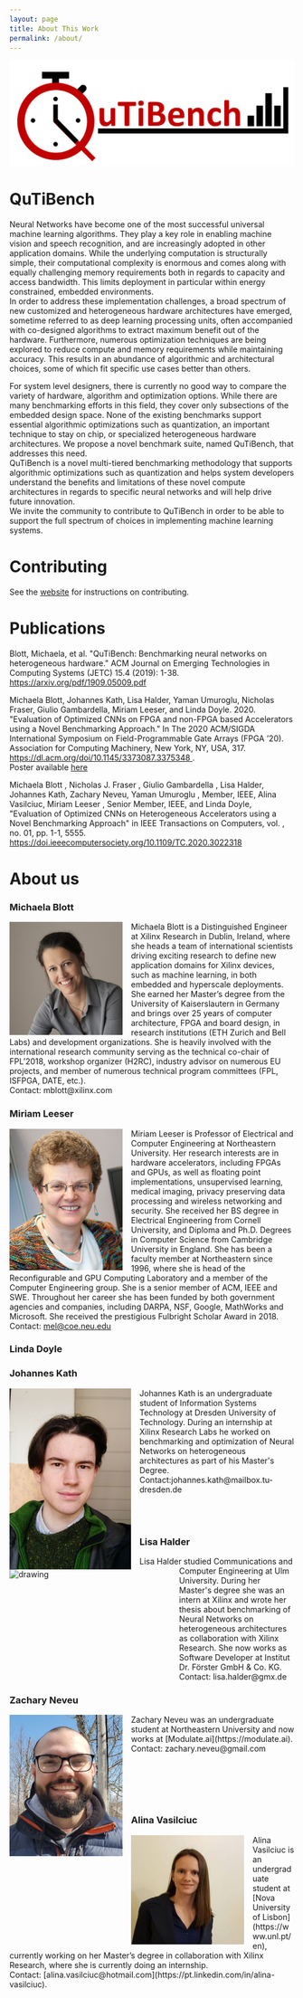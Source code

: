 ```yaml
---
layout: page
title: About This Work
permalink: /about/
---
```


![logo](../images/QuTiBench_Logo.png)

# QuTiBench
Neural Networks have become one of the most successful universal machine learning algorithms. 
They play a key role in enabling machine vision and speech recognition, and are increasingly 
adopted in other application domains. 
While the underlying computation is structurally simple, their computational complexity is enormous 
and comes along with equally challenging memory requirements both in regards to capacity and access bandwidth. 
This limits deployment in particular within energy constrained, embedded environments.  
In order to address these implementation challenges, a broad spectrum of new customized and heterogeneous 
hardware architectures have emerged, sometime referred to as deep learning processing units, 
often accompanied with co-designed algorithms to extract maximum benefit out of the hardware. 
Furthermore, numerous optimization techniques are being explored to reduce 
compute and memory requirements while maintaining accuracy.
This results in an abundance of algorithmic and architectural choices, some of which fit specific use cases 
better than others.  

For system level designers, there is currently no good way to compare the variety of hardware, algorithm and 
optimization options. While there are many benchmarking efforts in this field, they cover only subsections of 
the embedded design space.  None of the existing benchmarks support essential algorithmic optimizations such as 
quantization, an important technique to stay on chip, or specialized heterogeneous hardware architectures. 
We propose a novel benchmark suite, named QuTiBench, that addresses this need.  
QuTiBench is a novel multi-tiered benchmarking methodology that supports algorithmic optimizations such as 
quantization and helps system developers understand the benefits and limitations of these novel compute architectures 
in regards to specific neural networks and will help drive future innovation.  
We invite the community to contribute to QuTiBench in order to be able to support the full spectrum of choices 
in implementing machine learning systems.


# Contributing
See the [website](https://rcl-lab.github.io/QutibenchWeb/contributing/2020/04/09/Contributing_Measurements.html) for instructions on contributing.

# Publications
Blott, Michaela, et al. "QuTiBench: Benchmarking neural networks on heterogeneous hardware." ACM Journal on Emerging Technologies in Computing Systems (JETC) 15.4 (2019): 1-38. [https://arxiv.org/pdf/1909.05009.pdf ](https://arxiv.org/pdf/1909.05009.pdf)

Michaela Blott, Johannes Kath, Lisa Halder, Yaman Umuroglu, Nicholas Fraser, Giulio Gambardella, Miriam Leeser, and Linda Doyle. 2020. "Evaluation of Optimized CNNs on FPGA and non-FPGA based Accelerators using a Novel Benchmarking Approach." In The 2020 ACM/SIGDA International Symposium on Field-Programmable Gate Arrays (FPGA ’20). Association for Computing Machinery, New York, NY, USA, 317. [https://dl.acm.org/doi/10.1145/3373087.3375348 ](https://dl.acm.org/doi/10.1145/3373087.3375348).
<br />
Poster available [here](https://github.com/michaelablott/QuTiBench/blob/master/Publications/FPGA2020_EvalCNNs_Poster.pdf)

Michaela Blott , Nicholas J. Fraser , Giulio Gambardella , Lisa Halder, Johannes Kath, Zachary Neveu, Yaman Umuroglu , Member, IEEE, Alina Vasilciuc, Miriam Leeser , Senior Member, IEEE, and Linda Doyle, "Evaluation of Optimized CNNs on Heterogeneous Accelerators using a Novel Benchmarking Approach" in IEEE Transactions on Computers, vol. , no. 01, pp. 1-1, 5555.
https://doi.ieeecomputersociety.org/10.1109/TC.2020.3022318



# About us

### Michaela Blott
<img align="left" src="../images/michaela_blott.png" alt="drawing" style="width:200px;height:200px;padding-right: 15px;"/>
Michaela Blott is a Distinguished Engineer at Xilinx Research in Dublin, Ireland, where she heads a team of international scientists driving exciting research to define new application domains for Xilinx devices, such as machine learning, in both embedded and hyperscale deployments. She earned her Master’s degree from the University of Kaiserslautern in Germany and brings over 25 years of computer architecture, FPGA and board design, in research institutions (ETH Zurich and Bell Labs) and development organizations. She is heavily involved with the international research community serving as the technical co-chair of FPL’2018, workshop organizer (H2RC), industry advisor on numerous EU projects, and member of numerous technical program committees (FPL, ISFPGA, DATE, etc.).
<br />
Contact: mblott@xilinx.com
 
### Miriam Leeser
<img align="left" src="../images/miriam_leeser.png" alt="drawing" style="width:200px;height:250px;padding-right: 15px;"/>
Miriam Leeser is Professor of Electrical and Computer Engineering at Northeastern University.  Her research interests are in hardware accelerators, including FPGAs and GPUs, as well as  floating point implementations, unsupervised learning, medical imaging, privacy preserving data processing and wireless networking and security.  She received her BS degree in Electrical Engineering from Cornell University, and Diploma and Ph.D. Degrees in Computer Science from Cambridge University in England.  She has been a faculty member at Northeastern since 1996, where she is head of the Reconfigurable and GPU Computing Laboratory and a member of the Computer Engineering group.  She is a senior member of ACM, IEEE and SWE. Throughout her career she has been funded by both government agencies and companies, including DARPA, NSF, Google, MathWorks and Microsoft. She received the prestigious Fulbright Scholar Award in 2018.
<br />
Contact: <a href="https://coe.northeastern.edu/Research/rcl/members/MEL/index.html">mel@coe.neu.edu</a>

### Linda Doyle


### Johannes Kath
<img align='left' src="../images/Johannes.jpg" alt="drawing" style= "width:215px;height:320px;padding-right: 15px;"/>
Johannes Kath is an undergraduate student of Information Systems Technology at Dresden University of Technology. During an internship at Xilinx Research Labs he worked on benchmarking and optimization of Neural Networks on heterogeneous architectures as part of his Master's Degree.
<br />
Contact:johannes.kath@mailbox.tu-dresden.de
<br />
<br />
<br />
<br />

### Lisa Halder
<img align='left' src="../images/BildLisa.jpg" alt="drawing" style= "width:285px;height:214px;padding-right: 15px;"/>
Lisa Halder studied Communications and Computer Engineering at Ulm University. During her Master's degree she was an intern at Xilinx and wrote her thesis about benchmarking of Neural Networks on heterogeneous architectures as collaboration with Xilinx Research. She now works as Software Developer at Institut Dr. Förster GmbH & Co. KG.
<br />
Contact: lisa.halder@gmx.de

### Zachary Neveu 
<img align="left" src="../images/zach_neveu.jpg" alt="drawing" style="width:200px;height:250px;padding-right: 15px;"/> 
Zachary Neveu was an undergraduate student at Northeastern University and now works at [Modulate.ai](https://modulate.ai).
<br />
Contact: zachary.neveu@gmail.com
 <br />
 <br />
 <br />
 <br />
 <br />
 <br />
 
### Alina Vasilciuc 
<img align="left" src="../images/alina_vasilciuc.png" alt="drawing" style="width:200px;height:193px;padding-right: 15px;"/> 
Alina Vasilciuc is an undergraduate student at [Nova University of Lisbon](https://www.unl.pt/en), currently working on her Master’s degree in collaboration with Xilinx Research, where she is currently doing an internship.
<br />
Contact: [alina.vasilciuc@hotmail.com](https://pt.linkedin.com/in/alina-vasilciuc).

